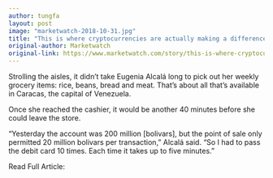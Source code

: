 ```yaml
---
author: tungfa
layout: post
image: "marketwatch-2018-10-31.jpg"
title: "This is where cryptocurrencies are actually making a difference in the world"
original-author: Marketwatch
original-link: https://www.marketwatch.com/story/this-is-where-cryptocurrencies-are-actually-making-a-difference-in-the-world-2018-10-03
---
```


Strolling the aisles, it didn’t take Eugenia Alcalá long to pick out her weekly grocery items: rice, beans, bread and meat. That’s about all that’s available in Caracas, the capital of Venezuela.

Once she reached the cashier, it would be another 40 minutes before she could leave the store.

“Yesterday the account was 200 million [bolivars], but the point of sale only permitted 20 million bolivars per transaction,” Alcalá said. “So I had to pass the debit card 10 times. Each time it takes up to five minutes.”

Read Full Article:
